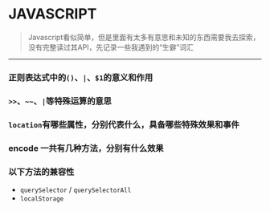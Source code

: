 # JAVASCRIPT

> Javascript看似简单，但是里面有太多有意思和未知的东西需要我去探索，没有完整读过其API，先记录一些我遇到的“生僻”词汇

------------------

### 正则表达式中的`()`、`|`、`$1`的意义和作用

### `>>`、`~~`、`|`等特殊运算的意思

### `location`有哪些属性，分别代表什么，具备哪些特殊效果和事件

### encode 一共有几种方法，分别有什么效果 

### 以下方法的兼容性

* `querySelector` / `querySelectorAll`
* `localStorage`
